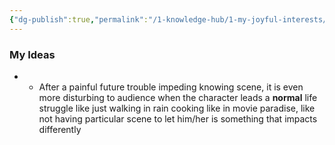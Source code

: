 ```yaml
---
{"dg-publish":true,"permalink":"/1-knowledge-hub/1-my-joyful-interests/film-making/creative-help/scenes/","noteIcon":""}
---
```


### My Ideas
- - After a painful future trouble impeding knowing scene, it is even more disturbing to audience when the character leads a **normal** life struggle like just walking in rain cooking like in movie paradise, like not having particular scene to let him/her is something that impacts differently
